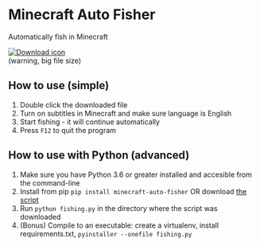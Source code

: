 # Minecraft Auto Fisher

Automatically fish in Minecraft

[![Download icon](https://img.shields.io/badge/dynamic/json?color=brightgreen&label=Download&query=%24.tag_name&url=https%3A%2F%2Fapi.github.com%2Frepos%2Felias123tre%2Fminecraft-auto-fisher%2Freleases%2Flatest&style=for-the-badge)](https://github.com/elias123tre/minecraft-auto-fisher/releases/latest/download/fishing.exe)  
(warning, big file size)

## How to use (simple)

1. Double click the downloaded file
2. Turn on subtitles in Minecraft and make sure language is English
3. Start fishing - it will continue automatically
4. Press `F12` to quit the program

## How to use with Python (advanced)

1. Make sure you have Python 3.6 or greater installed and accesible from the command-line
2. Install from pip `pip install minecraft-auto-fisher` OR download [the script](https://raw.githubusercontent.com/elias123tre/minecraft-auto-fisher/main/fishing.py)
3. Run `python fishing.py` in the directory where the script was downloaded
4. (Bonus) Compile to an executable: create a virtualenv, install requirements.txt, `pyinstaller --onefile fishing.py`
